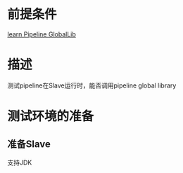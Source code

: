 # 前提条件
[learn Pipeline GlobalLib](learnPipelineGlobalLib.md)

# 描述
测试pipeline在Slave运行时，能否调用pipeline global library

# 测试环境的准备
## 准备Slave
支持JDK

